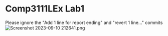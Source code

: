 # Comp3111LEx Lab1
Please ignore the "Add 1 line for report ending" and "revert 1 line..." commits
![Screenshot 2023-09-10 212641.png](..%2F..%2F..%2F..%2FPictures%2FScreenshots%2FScreenshot%202023-09-10%20212641.png)